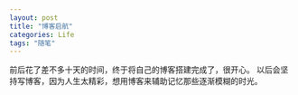 ```yaml
---
layout: post 
title: "博客启航"
categories: Life
tags: "随笔"
---
```


前后花了差不多十天的时间，终于将自己的博客搭建完成了，很开心。
以后会坚持写博客，因为人生太精彩，想用博客来辅助记忆那些逐渐模糊的时光。